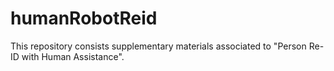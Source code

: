 # humanRobotReid
This repository consists supplementary materials associated to "Person Re-ID with Human Assistance".

